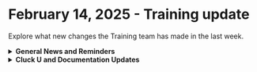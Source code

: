 # February 14, 2025 - Training update

Explore what new changes the Training team has made in the last week.

<details>

<summary><strong>General News and Reminders</strong></summary>

* **SHOUT OUTS** **TO:**
  * Mart, Jon, Joshua, Michael, and Dom for passing the Foundations Certification.
    * Take the [foundations-certification.md](../../../cluck-university/rewst-foundations/foundations-certification.md "mention") Exam, and collect your prestigious **Certified Rewster** badge in Discord along with access to the super-secret Discord channel.&#x20;
  * Bart, Charlie, Stephen, Kian, and Sebastian for passing the Clean Automation Certification.
    * Take the [clean-automation-certification.md](../../../cluck-university/clean-automation/clean-automation-certification.md "mention") exam and get that fancy certificate!
* The next [**Rewst Foundations Bootcamp**](https://docs.rewst.help/cluck-university/rewst-foundations#live-instructor-led-bootcamp) is coming up **Mar 3 - Mar 4.** Remember to register for **both parts** 1 and 2!
  * [Part 1](https://calendly.com/cluck-u/rewst-foundations-bootcamp-pt-1?month=2025-01) (Lessons 1 - 3)
  * [Part 2](https://calendly.com/cluck-u/rewst-foundations-bootcamp-pt-2) (Lessons 4 - 7)
* Join us in our [Cluck-U Discord channel](https://discord.com/channels/936789089703845988/1121465945295167588) if you have any questions, comments, or concerns!
* [Sign up for the Office Hours](https://calendly.com/cluck-u/office-hours?) to work through any questions you have during and after training! If there is something you want us to cover, Let us know!

</details>

<details>

<summary><strong>Cluck U and Documentation Updates</strong></summary>

**What's New at Cluck University?**

* [Electives changed to Micro Courses](https://docs.rewst.help/cluck-university/micro-chicken:)
* [New Automation Jumpstart Page](https://docs.rewst.help/cluck-university/automation-jump-start)
* The team is working on some **self-paced onboarding** education content behind the scenes...stay tuned!

**The List of Reminders:**

* Check out the Cluck University Landing Page @ [go.rew.st/cluck-university](https://go.rew.st/cluck-university) for all the latest courses self-serve and live.
* We'd love your feedback on Training and Documentation! [Please fill out this form to let us know how we can improve](https://www.surveymonkey.com/r/rewsttrainingfeedback).
* Make training and documentation requests at [https://rewst.canny.io/](https://rewst.canny.io/)

**New & Updated Pages:**

* [Agent Smith](https://docs.rewst.help/documentation/agent-smith/agent-smith-configuration-overview)
  * The topic now has its own section on the docs site, plus screen shots and updated instructions.
* [PSA integrations landing page](https://docs.rewst.help/documentation/integrations/psa)
  * Greater context is given for why to integrate PSAs, as well as a directory for each brand’s setup instructions, and Crates to unpack after completion.
* [Updated instructions for how to add and remove users](https://docs.rewst.help/documentation/user-management/how-to-add-and-remove-users)
  * Nothing has changed with how this is done, but our documentation was out of date from previous menu changes.
* [Just in Time Admin Access Crate documentation](https://docs.rewst.help/prebuilt-automations/existing-crate-documentation/just-in-time-admin-access-crate)
  * (shout out to Ray Jablonskis)
* [Export Intune Policies and Configurations Crate documentation](https://docs.rewst.help/prebuilt-automations/existing-crate-documentation/export-intune-policies-and-configurations-crate)
* [Cove integration documentation](https://docs.rewst.help/documentation/integrations/security/cove-integration)
* [Webroot integration documentation](https://docs.rewst.help/documentation/integrations/security/webroot)
* [Updated Crate documentation template to include more styling examples and links to other new existing documentation](https://www.notion.so/rewst/CLONE-ME-Crate-documentation-template-18cb56f9907180a2a9bcca3b6b26506d)
* [Updated the Completion Handler documentation](../../../documentation/workflows/completion-handlers-and-workflow-wrappers.md)
* [Updated Email + Text Automation Jump Start Page to clarify last step with link to Completion handler docs](../../../cluck-university/automation-jump-start/email-+-text-message-automation.md)

</details>



